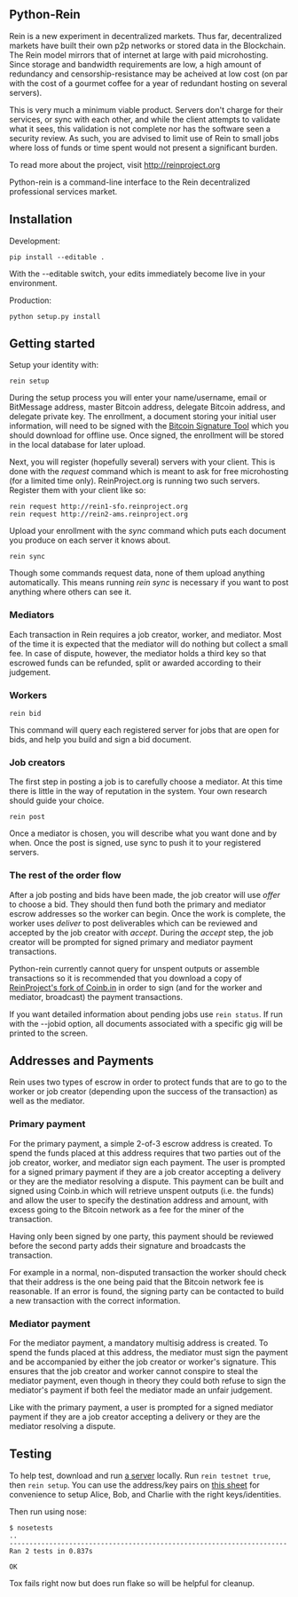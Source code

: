 ## Python-Rein

Rein is a new experiment in decentralized markets. Thus far, decentralized markets have built their own p2p networks or stored data in the Blockchain. The Rein model mirrors that of internet at large with paid microhosting. Since storage and bandwidth requirements are low, a high amount of redundancy and censorship-resistance may be acheived at low cost (on par with the cost of a gourmet coffee for a year of redundant hosting on several servers).

This is very much a minimum viable product. Servers don't charge for their services, or sync with each other, and while the client attempts to validate what it sees, this validation is not complete nor has the software seen a security review. As such, you are advised to limit use of Rein to small jobs where loss of funds or time spent would not present a significant burden.

To read more about the project, visit http://reinproject.org

Python-rein is a command-line interface to the Rein decentralized professional services market.

## Installation

Development:

    pip install --editable .

With the --editable switch, your edits immediately become live in your environment.

Production:

    python setup.py install


## Getting started

Setup your identity with:

    rein setup

During the setup process you will enter your name/username, email or BitMessage address, master Bitcoin address, delegate Bitcoin address, and delegate private key. The enrollment, a document storing your initial user information, will need to be signed with the [Bitcoin Signature Tool](https://github.com/ReinProject/bitcoin-signature-tool) which you should download for offline use. Once signed, the enrollment will be stored in the local database for later upload.

Next, you will register (hopefully several) servers with your client. This is done with the _request_ command which is meant to ask for free microhosting (for a limited time only). ReinProject.org is running two such servers. Register them with your client like so:

    rein request http://rein1-sfo.reinproject.org
    rein request http://rein2-ams.reinproject.org

Upload your enrollment with the _sync_ command which puts each document you produce on each server it knows about.

    rein sync

Though some commands request data, none of them upload anything automatically. This means running _rein sync_ is necessary if you want to post anything where others can see it.

### Mediators

Each transaction in Rein requires a job creator, worker, and mediator. Most of the time it is expected that the mediator will do nothing but collect a small fee. In case of dispute, however, the mediator holds a third key so that escrowed funds can be refunded, split or awarded according to their judgement.

### Workers

    rein bid

This command will query each registered server for jobs that are open for bids, and help you build and sign a bid document.

### Job creators

The first step in posting a job is to carefully choose a mediator. At this time there is little in the way of reputation in the system. Your own research should guide your choice.

    rein post

Once a mediator is chosen, you will describe what you want done and by when. Once the post is signed, use sync to push it to your registered servers.

### The rest of the order flow

After a job posting and bids have been made, the job creator will use _offer_ to choose a bid. They should then fund both the primary and mediator escrow addresses so the worker can begin. Once the work is complete, the worker uses _deliver_ to post deliverables which can be reviewed and accepted by the job creator with _accept_. During the _accept_ step, the job creator will be prompted for signed primary and mediator payment transactions. 

Python-rein currently cannot query for unspent outputs or assemble transactions so it is recommended that you download a copy of [ReinProject's fork of Coinb.in](https://github.com/ReinProject/coinbin) in order to sign (and for the worker and mediator, broadcast) the payment transactions.

If you want detailed information about pending jobs use `rein status`. If run with the --jobid option, all documents associated with a specific gig will be printed to the screen.

## Addresses and Payments

Rein uses two types of escrow in order to protect funds that are to go to the worker or job creator (depending upon the success of the transaction) as well as the mediator. 

### Primary payment

For the primary payment, a simple 2-of-3 escrow address is created. To spend the funds placed at this address requires that two parties out of the job creator, worker, and mediator sign each payment. The user is prompted for a signed primary payment if they are a job creator accepting a delivery or they are the mediator resolving a dispute. This payment can be built and signed using Coinb.in which will retrieve unspent outputs (i.e. the funds) and allow the user to specify the destination address and amount, with excess going to the Bitcoin network as a fee for the miner of the transaction. 

Having only been signed by one party, this payment should be reviewed before the second party adds their signature and broadcasts the transaction.

For example in a normal, non-disputed transaction the worker should check that their address is the one being paid that the Bitcoin network fee is reasonable. If an error is found, the signing party can be contacted to build a new transaction with the correct information.

### Mediator payment

For the mediator payment, a mandatory multisig address is created. To spend the funds placed at this address, the mediator must sign the payment and be accompanied by either the job creator or worker's signature. This ensures that the job creator and worker cannot conspire to steal the mediator payment, even though in theory they could both refuse to sign the mediator's payment if both feel the mediator made an unfair judgement.

Like with the primary payment, a user is prompted for a signed mediator payment if they are a job creator accepting a delivery or they are the mediator resolving a dispute.

## Testing

To help test, download and run [a server](https://github.com/ReinProject/causeway) locally. Run `rein testnet true`, then `rein setup`. You can use the address/key pairs on [this sheet](https://docs.google.com/spreadsheets/d/1IRDvu-24LCDOTM1B3lwW9cfQM-zSCK1eds5Sb4QhpWY/edit#gid=691104568) for convenience to setup Alice, Bob, and Charlie with the right keys/identities. 

Then run using nose:

    $ nosetests
    ..
    ----------------------------------------------------------------------
    Ran 2 tests in 0.837s

    OK

Tox fails right now but does run flake so will be helpful for cleanup.

